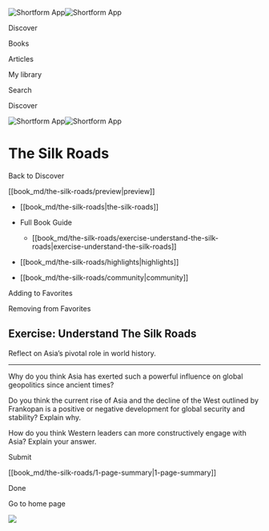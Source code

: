 ![Shortform App](/img/logo.36a2399e.svg)![Shortform App](/img/logo-dark.70c1b072.svg)

Discover

Books

Articles

My library

Search

Discover

![Shortform App](/img/logo.36a2399e.svg)![Shortform App](/img/logo-dark.70c1b072.svg)

# The Silk Roads

Back to Discover

[[book_md/the-silk-roads/preview|preview]]

  * [[book_md/the-silk-roads|the-silk-roads]]
  * Full Book Guide

    * [[book_md/the-silk-roads/exercise-understand-the-silk-roads|exercise-understand-the-silk-roads]]
  * [[book_md/the-silk-roads/highlights|highlights]]
  * [[book_md/the-silk-roads/community|community]]



Adding to Favorites 

Removing from Favorites 

## Exercise: Understand The Silk Roads

Reflect on Asia’s pivotal role in world history.

* * *

Why do you think Asia has exerted such a powerful influence on global geopolitics since ancient times?

Do you think the current rise of Asia and the decline of the West outlined by Frankopan is a positive or negative development for global security and stability? Explain why.

How do you think Western leaders can more constructively engage with Asia? Explain your answer.

Submit 

[[book_md/the-silk-roads/1-page-summary|1-page-summary]]

Done

Go to home page 

![](https://bat.bing.com/action/0?ti=56018282&Ver=2&mid=ae23f7cb-3896-421c-b194-6e01303c3ac6&sid=1711133063fa11eebdec89a8b8ae3bbc&vid=171147a063fa11eea7440fcfeb230d96&vids=0&msclkid=N&pi=0&lg=en-US&sw=800&sh=600&sc=24&nwd=1&tl=Shortform%20%7C%20Book&p=https%3A%2F%2Fwww.shortform.com%2Fapp%2Fbook%2Fthe-silk-roads%2Fexercise-understand-the-silk-roads&r=&lt=334&evt=pageLoad&sv=1&rn=572649)
